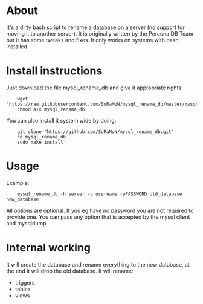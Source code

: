 
About
=====

It's a dirty bash script to rename a database on a server (no support for moving it to another server). It is originally written by the Percona DB Team but it has some tweaks and fixes. It only works on systems with bash installed.

Install instructions
====================

Just download the file mysql_rename_db and give it appropriate rights:
```
    wget "https://raw.githubusercontent.com/SuRaMoN/mysql_rename_db/master/mysql_rename_db.sh"
    chmod a+x mysql_rename_db
```

You can also install it system wide by doing:
```
    git clone "https://github.com/SuRaMoN/mysql_rename_db.git"
    cd mysql_rename_db
    sudo make install
```

Usage
=====

Example:
```
    mysql_rename_db -h server -u username -pPASSWORD old_database new_database
```

All options are optional. If you eg have no password you are not required to provide one. You can pass any option that is accepted by the mysql client and mysqldump

Internal working
================

It will create the database and rename everything to the new database, at the end it will drop the old database. It will rename:

 * triggers
 * tables
 * views